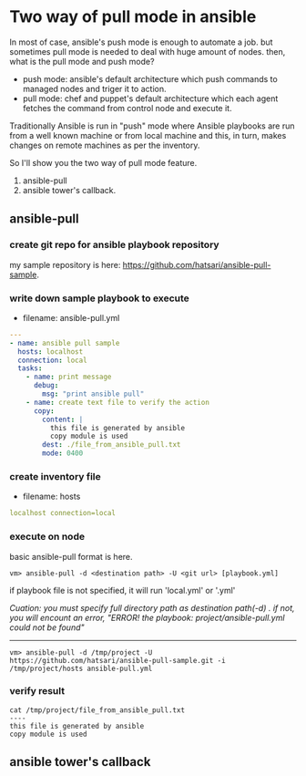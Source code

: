 # Two way of pull mode in ansible
In most of case, ansible's push mode is enough to automate a job. but sometimes pull mode is needed to deal with huge amount of nodes.
then, what is the pull mode and push mode?
- push mode: ansible's default architecture which push commands to managed nodes and triger it to action.
- pull mode: chef and puppet's default architecture which each agent fetches the command from control node and execute it.

Traditionally Ansible is run in "push" mode where Ansible playbooks are run from a well known machine or from local machine and this, in turn, makes changes on remote machines as per the inventory.

So I'll show you the two way of pull mode feature. 
  1. ansible-pull
  1. ansible tower's callback.
## ansible-pull
### create git repo for ansible playbook repository
my sample repository is here: https://github.com/hatsari/ansible-pull-sample.

### write down sample playbook to execute
  - filename: ansible-pull.yml
```yaml
---
- name: ansible pull sample
  hosts: localhost
  connection: local
  tasks:
    - name: print message
      debug:
        msg: "print ansible pull"
    - name: create text file to verify the action
      copy:
        content: |
          this file is generated by ansible
          copy module is used
        dest: ./file_from_ansible_pull.txt
        mode: 0400
```

### create inventory file
  - filename: hosts
```yaml
localhost connection=local
```

### execute on node
basic ansible-pull format is here.
```shell
vm> ansible-pull -d <destination path> -U <git url> [playbook.yml]
```
if playbook file is not specified, it will run 'local.yml' or '<hostname>.yml'

*Cuation: you must specify full directory path as destination path(-d) . if not, you will encount an error, "ERROR! the playbook: project/ansible-pull.yml could not be found"*

----
```shell
vm> ansible-pull -d /tmp/project -U https://github.com/hatsari/ansible-pull-sample.git -i /tmp/project/hosts ansible-pull.yml
```
### verify result
```shell
cat /tmp/project/file_from_ansible_pull.txt
----
this file is generated by ansible
copy module is used
```
## ansible tower's callback
